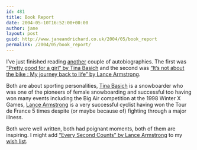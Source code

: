 ```yaml
---
id: 481
title: Book Report
date: 2004-05-10T16:52:00+00:00
author: jane
layout: post
guid: http://www.janeandrichard.co.uk/2004/05/book_report
permalink: /2004/05/book_report/
---
```

I&#8217;ve just finished reading [another](http://www.janeandrichard.co.uk/2004/02/finished_reading_life_on) couple of autobiographies. The first was [&#8220;Pretty good for a girl&#8221; by Tina Basich](http://www.amazon.co.uk/exec/obidos/ASIN/0060532203/richarddallaway) and the second was [&#8220;It&#8217;s not about the bike : My journey back to life&#8221; by Lance Armstrong](http://www.amazon.co.uk/exec/obidos/ASIN/0224060872/richarddallaway).

Both are about sporting personalities, [Tina Basich](http://expn.go.com/athletes/bios/n/BASICH_TINA.html) is a snowboarder who was one of the pioneers of female snowboarding and successful too having won many events including the Big Air competition at the 1998 Winter X Games, [Lance Armstrong](http://www.lancearmstrong.com/) is a very successful cyclist having won the Tour de France 5 times despite (or maybe because of) fighting through a major illness.

Both were well written, both had poignant moments, both of them are inspiring. I might add [&#8220;Every Second Counts&#8221; by Lance Armstrong](http://www.amazon.co.uk/exec/obidos/ASIN/0224064738/richarddallaway) to my [wish list](http://www.amazon.co.uk/exec/obidos/wishlist/EQ852DWZQO11/ref=wl_em_to).
